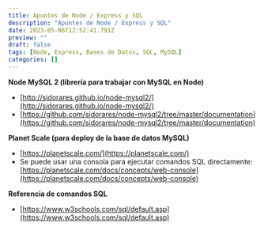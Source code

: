 ```yaml
---
title: Apuntes de Node / Express y SQL
description: "Apuntes de Node / Express y SQL"
date: 2023-05-06T12:52:41.791Z
preview: ""
draft: false
tags: [Node, Express, Bases de Datos, SQL, MySQL]
categories: []
---
```


**Node MySQL 2 (librería para trabajar con MySQL en Node)**

- [http://sidorares.github.io/node-mysql2/](http://sidorares.github.io/node-mysql2/)
- [https://github.com/sidorares/node-mysql2/tree/master/documentation](https://github.com/sidorares/node-mysql2/tree/master/documentation)

**Planet Scale (para deploy de la base de datos MySQL)**

- [https://planetscale.com/](https://planetscale.com/)
- Se puede usar una consola para ejecutar comandos SQL directamente: [https://planetscale.com/docs/concepts/web-console](https://planetscale.com/docs/concepts/web-console)

**Referencia de comandos SQL**

- [https://www.w3schools.com/sql/default.asp](https://www.w3schools.com/sql/default.asp)
